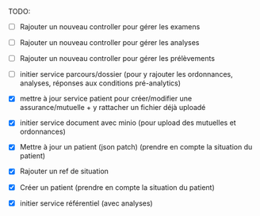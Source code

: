 TODO:

- [ ] Rajouter un nouveau controller pour gérer les examens
- [ ] Rajouter un nouveau controller pour gérer les analyses
- [ ] Rajouter un nouveau controller pour gérer les prélèvements
- [ ] initier service parcours/dossier (pour y rajouter les ordonnances, analyses, réponses aux conditions pré-analytics)

- [X] mettre à jour service patient pour créer/modifier une assurance/mutuelle + y rattacher un fichier déjà uploadé
- [X] initier service document avec minio (pour upload des mutuelles et ordonnances)
- [X] Mettre à jour un patient (json patch) (prendre en compte la situation du patient)
- [X] Rajouter un ref de situation 
- [X] Créer un patient (prendre en compte la situation du patient)
- [X] initier service référentiel (avec analyses)